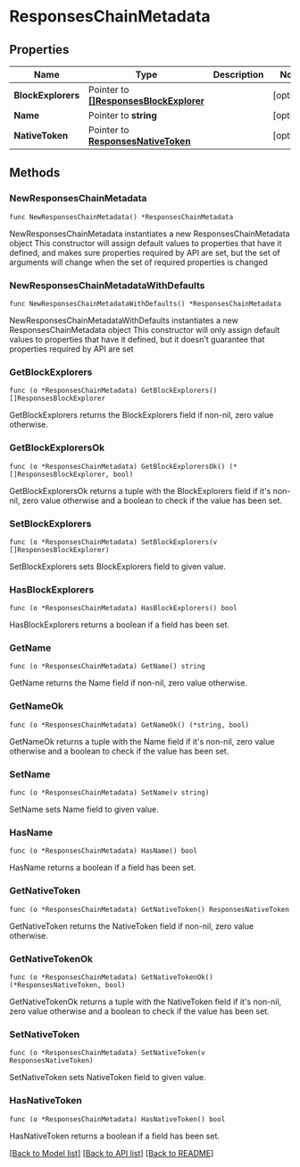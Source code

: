 # ResponsesChainMetadata

## Properties

Name | Type | Description | Notes
------------ | ------------- | ------------- | -------------
**BlockExplorers** | Pointer to [**[]ResponsesBlockExplorer**](ResponsesBlockExplorer.md) |  | [optional] 
**Name** | Pointer to **string** |  | [optional] 
**NativeToken** | Pointer to [**ResponsesNativeToken**](ResponsesNativeToken.md) |  | [optional] 

## Methods

### NewResponsesChainMetadata

`func NewResponsesChainMetadata() *ResponsesChainMetadata`

NewResponsesChainMetadata instantiates a new ResponsesChainMetadata object
This constructor will assign default values to properties that have it defined,
and makes sure properties required by API are set, but the set of arguments
will change when the set of required properties is changed

### NewResponsesChainMetadataWithDefaults

`func NewResponsesChainMetadataWithDefaults() *ResponsesChainMetadata`

NewResponsesChainMetadataWithDefaults instantiates a new ResponsesChainMetadata object
This constructor will only assign default values to properties that have it defined,
but it doesn't guarantee that properties required by API are set

### GetBlockExplorers

`func (o *ResponsesChainMetadata) GetBlockExplorers() []ResponsesBlockExplorer`

GetBlockExplorers returns the BlockExplorers field if non-nil, zero value otherwise.

### GetBlockExplorersOk

`func (o *ResponsesChainMetadata) GetBlockExplorersOk() (*[]ResponsesBlockExplorer, bool)`

GetBlockExplorersOk returns a tuple with the BlockExplorers field if it's non-nil, zero value otherwise
and a boolean to check if the value has been set.

### SetBlockExplorers

`func (o *ResponsesChainMetadata) SetBlockExplorers(v []ResponsesBlockExplorer)`

SetBlockExplorers sets BlockExplorers field to given value.

### HasBlockExplorers

`func (o *ResponsesChainMetadata) HasBlockExplorers() bool`

HasBlockExplorers returns a boolean if a field has been set.

### GetName

`func (o *ResponsesChainMetadata) GetName() string`

GetName returns the Name field if non-nil, zero value otherwise.

### GetNameOk

`func (o *ResponsesChainMetadata) GetNameOk() (*string, bool)`

GetNameOk returns a tuple with the Name field if it's non-nil, zero value otherwise
and a boolean to check if the value has been set.

### SetName

`func (o *ResponsesChainMetadata) SetName(v string)`

SetName sets Name field to given value.

### HasName

`func (o *ResponsesChainMetadata) HasName() bool`

HasName returns a boolean if a field has been set.

### GetNativeToken

`func (o *ResponsesChainMetadata) GetNativeToken() ResponsesNativeToken`

GetNativeToken returns the NativeToken field if non-nil, zero value otherwise.

### GetNativeTokenOk

`func (o *ResponsesChainMetadata) GetNativeTokenOk() (*ResponsesNativeToken, bool)`

GetNativeTokenOk returns a tuple with the NativeToken field if it's non-nil, zero value otherwise
and a boolean to check if the value has been set.

### SetNativeToken

`func (o *ResponsesChainMetadata) SetNativeToken(v ResponsesNativeToken)`

SetNativeToken sets NativeToken field to given value.

### HasNativeToken

`func (o *ResponsesChainMetadata) HasNativeToken() bool`

HasNativeToken returns a boolean if a field has been set.


[[Back to Model list]](../README.md#documentation-for-models) [[Back to API list]](../README.md#documentation-for-api-endpoints) [[Back to README]](../README.md)


